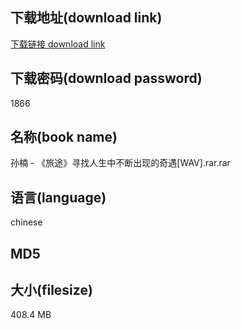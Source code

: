 ## 下载地址(download link)
[下载链接 download link](https://voluble-croquembouche-d321dc.netlify.app/?s=%E5%AD%99%E6%A5%A0+-+%E3%80%8A%E6%97%85%E9%80%94%E3%80%8B%E5%AF%BB%E6%89%BE%E4%BA%BA%E7%94%9F%E4%B8%AD%E4%B8%8D%E6%96%AD%E5%87%BA%E7%8E%B0%E7%9A%84%E5%A5%87%E9%81%87%5BWAV%5D.rar)

## 下载密码(download password)
1866

## 名称(book name)
孙楠 - 《旅途》寻找人生中不断出现的奇遇[WAV].rar.rar

## 语言(language)
chinese

## MD5


## 大小(filesize)
408.4 MB
